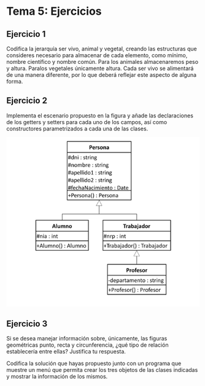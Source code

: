 # Tema 5: Ejercicios

## Ejercicio 1

Codifica la jerarquía ser vivo, animal y vegetal, creando las estructuras que consideres necesario para almacenar de cada elemento, como mínimo, nombre científico y nombre común. Para los animales almacenaremos peso y altura. Paralos vegetales únicamente altura. Cada ser vivo se alimentará de una manera diferente, por lo que deberá reflejar este aspecto de alguna forma.

## Ejercicio 2

Implementa el escenario propuesto en la figura y añade las declaraciones de los getters y setters para cada uno de los campos, así como constructores parametrizados a cada una de las clases.

![figura](../Imagenes/ejercicio2.png)

## Ejercicio 3

Si se desea manejar información sobre, únicamente, las figuras geométricas punto, recta y circunferencia, ¿qué tipo de relación establecería entre ellas? Justifica tu respuesta.

Codifica la solución que hayas propuesto junto con un programa que muestre  un menú que permita crear los tres objetos de las clases indicadas y mostrar la información de los mismos.
